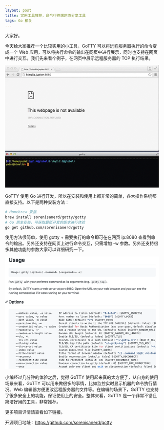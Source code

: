 ```yaml
---
layout: post
title: 实用工具推荐，命令行终端网页分享工具
tags: Go 相关
---
```


大家好。

今天给大家推荐一个比较实用的小工具，GoTTY 可以将远程服务器执行的命令变成一个 Web 应用，可以将执行命令的输出在网页中进行展示，同时也支持在网页中进行交互。我们先来看个例子，在网页中展示远程服务器的 TOP 执行结果。

![](https://raw.githubusercontent.com/ZhuPeng/pic/master/images/cover.gotty.gif)

GoTTY 使用 Go 进行开发，所以在安装和使用上都非常的简单，各大操作系统都直接支持。以下是两种安装方法：

```bash
# Homebrew 安装
brew install sorenisanerd/gotty/gotty
# Go 原生安装，可获取最新开发的版本进行体验
go get github.com/sorenisanerd/gotty
```

使用方法很简单，使用 gotty + 需要执行的命令即可在在网页 ip:8080 查看到命令的输出。另外还支持在网页上进行命令交互，只需增加 -w 参数。另外还支持很多其他功能的参数大家可以详细研究一下。

![image-20210816002702455](https://raw.githubusercontent.com/ZhuPeng/pic/master/images/compress_image-20210816002702455.png)

小编经过几分钟的体验之后，觉得 GoTTY 使用起来真的太方便了，从自身的使用场景来看，GoTTY 可以用来做很多的事情，比如监控实时显示机器的命令执行情况、Web 编辑器方便更改远程服务器的文件等。在编辑的场景下，GoTTY 也支持了很多安全上的功能，保证使用上的安全。整体来看，GoTTY 是一个非常不错且简洁好用的工具，非常推荐。

更多项目详情请查看如下链接。

开源项目地址：https://github.com/sorenisanerd/gotty
